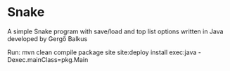 # Snake
A simple Snake program with save/load and top list options written in Java developed by Gergő Balkus

Run:
mvn clean compile package site site:deploy install exec:java -Dexec.mainClass=pkg.Main


